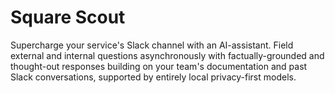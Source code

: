 # Square Scout

Supercharge your service's Slack channel with an AI-assistant. Field external and internal questions asynchronously with factually-grounded and thought-out responses building on your team's documentation and past Slack conversations, supported by entirely local privacy-first models.
